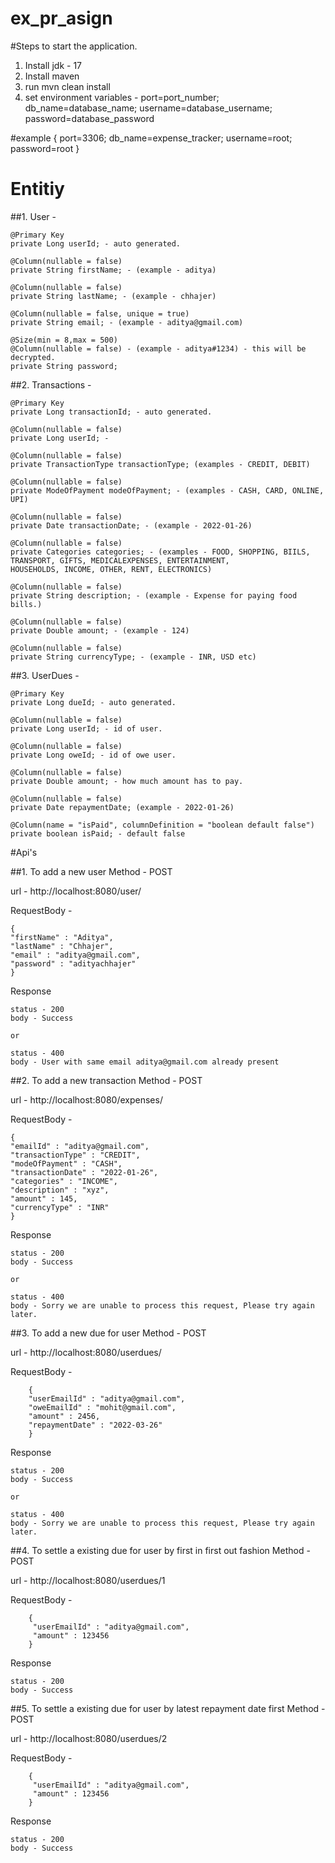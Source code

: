 # ex_pr_asign

#Steps to start the application.
1. Install jdk - 17
2. Install maven
3. run mvn clean install
4. set environment variables - 
   port=port_number; db_name=database_name; username=database_username; password=database_password

#example
    {
    port=3306;
    db_name=expense_tracker;
    username=root;
    password=root
    }


# Entitiy
##1. User - 

    @Primary Key
    private Long userId; - auto generated.

    @Column(nullable = false)
    private String firstName; - (example - aditya)

    @Column(nullable = false)
    private String lastName; - (example - chhajer)

    @Column(nullable = false, unique = true)
    private String email; - (example - aditya@gmail.com)

    @Size(min = 8,max = 500)
    @Column(nullable = false) - (example - aditya#1234) - this will be decrypted.
    private String password;

##2. Transactions -

    @Primary Key
    private Long transactionId; - auto generated.

    @Column(nullable = false)
    private Long userId; - 

    @Column(nullable = false)
    private TransactionType transactionType; (examples - CREDIT, DEBIT)

    @Column(nullable = false)
    private ModeOfPayment modeOfPayment; - (examples - CASH, CARD, ONLINE, UPI)

    @Column(nullable = false)
    private Date transactionDate; - (example - 2022-01-26)

    @Column(nullable = false)
    private Categories categories; - (examples - FOOD, SHOPPING, BIILS, TRANSPORT, GIFTS, MEDICALEXPENSES, ENTERTAINMENT,
    HOUSEHOLDS, INCOME, OTHER, RENT, ELECTRONICS)

    @Column(nullable = false)
    private String description; - (example - Expense for paying food bills.)

    @Column(nullable = false)
    private Double amount; - (example - 124)

    @Column(nullable = false)
    private String currencyType; - (example - INR, USD etc)

##3. UserDues -

    @Primary Key
    private Long dueId; - auto generated.

    @Column(nullable = false)
    private Long userId; - id of user.

    @Column(nullable = false)
    private Long oweId; - id of owe user.

    @Column(nullable = false)
    private Double amount; - how much amount has to pay.

    @Column(nullable = false)
    private Date repaymentDate; (example - 2022-01-26)

    @Column(name = "isPaid", columnDefinition = "boolean default false")
    private boolean isPaid; - default false


#Api's

##1. To add a new user
Method - POST

url - http://localhost:8080/user/

RequestBody -

    {
    "firstName" : "Aditya",
    "lastName" : "Chhajer",
    "email" : "aditya@gmail.com",
    "password" : "adityachhajer"
    }
Response

    status - 200
    body - Success

    or

    status - 400
    body - User with same email aditya@gmail.com already present


    


##2. To add a new transaction
Method - POST

url - http://localhost:8080/expenses/

RequestBody -

    {
    "emailId" : "aditya@gmail.com",
    "transactionType" : "CREDIT",
    "modeOfPayment" : "CASH",
    "transactionDate" : "2022-01-26",
    "categories" : "INCOME",
    "description" : "xyz",
    "amount" : 145,
    "currencyType" : "INR"
    }

Response

    status - 200
    body - Success

    or

    status - 400
    body - Sorry we are unable to process this request, Please try again later.


##3. To add a new due for user
Method - POST

url - http://localhost:8080/userdues/

RequestBody -

        {
        "userEmailId" : "aditya@gmail.com",
        "oweEmailId" : "mohit@gmail.com",
        "amount" : 2456,
        "repaymentDate" : "2022-03-26"
        }

Response

    status - 200
    body - Success

    or

    status - 400
    body - Sorry we are unable to process this request, Please try again later.


##4. To settle a existing due for user by first in first out fashion
Method - POST

url - http://localhost:8080/userdues/1

RequestBody -

        {
         "userEmailId" : "aditya@gmail.com",
         "amount" : 123456
        }

Response

    status - 200
    body - Success


##5. To settle a existing due for user by latest repayment date first
Method - POST

url - http://localhost:8080/userdues/2

RequestBody -

        {
         "userEmailId" : "aditya@gmail.com",
         "amount" : 123456
        }

Response

    status - 200
    body - Success

